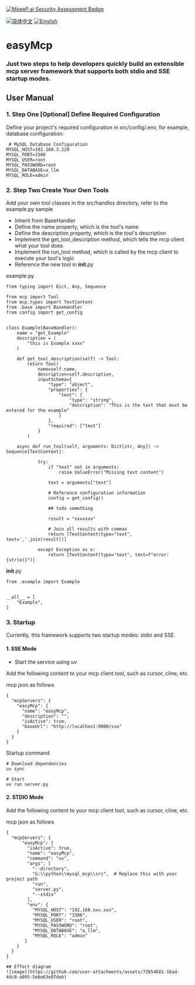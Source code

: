 [![MseeP.ai Security Assessment Badge](https://mseep.net/pr/wenb1n-dev-easymcp-badge.png)](https://mseep.ai/app/wenb1n-dev-easymcp)

[![简体中文](https://img.shields.io/badge/简体中文-点击查看-orange)](README-zh.md)
[![English](https://img.shields.io/badge/English-Click-yellow)](README.md)

# easyMcp
### Just two steps to help developers quickly build an extensible mcp server framework that supports both stdio and SSE startup modes.

## User Manual

### 1. Step One [Optional] Define Required Configuration
Define your project's required configuration in src/config/.env, for example, database configuration:
```aiignore
 # MySQL Database Configuration
MYSQL_HOST=192.168.3.229
MYSQL_PORT=3306
MYSQL_USER=root
MYSQL_PASSWORD=root
MYSQL_DATABASE=a_llm
MYSQL_ROLE=admin
```

### 2. Step Two Create Your Own Tools
Add your own tool classes in the src/handles directory, refer to the example.py sample

* Inherit from BaseHandler
* Define the name property, which is the tool's name
* Define the description property, which is the tool's description
* Implement the get_tool_description method, which tells the mcp client what your tool does
* Implement the run_tool method, which is called by the mcp client to execute your tool's logic
* Reference the new tool in __init__.py

example.py
```aiignore
from typing import Dict, Any, Sequence

from mcp import Tool
from mcp.types import TextContent
from .base import BaseHandler
from config import get_config


class Example(BaseHandler):
    name = "get_Example"
    description = (
        "this is Example xxxx"
    )

    def get_tool_description(self) -> Tool:
        return Tool(
            name=self.name,
            description=self.description,
            inputSchema={
                "type": "object",
                "properties": {
                    "text": {
                        "type": "string",
                        "description": "This is the text that must be entered for the example"
                    }
                },
                "required": ["text"]
            }
        )

    async def run_tool(self, arguments: Dict[str, Any]) -> Sequence[TextContent]:

            try:
                if "text" not in arguments:
                    raise ValueError("Missing text content")

                text = arguments["text"]

                # Reference configuration information
                config = get_config()

                ## todo something

                result = "xxxxxxx"

                # Join all results with commas
                return [TextContent(type="text", text=','.join(result))]

            except Exception as e:
                return [TextContent(type="text", text=f"error: {str(e)}")]

```

__init__.py 
```aiignore
from .example import Example


__all__ = [
    "Example",
]
```

### 3. Startup
Currently, this framework supports two startup modes: stdio and SSE.

#### 1. SSE Mode

- Start the service using uv

Add the following content to your mcp client tool, such as cursor, cline, etc.

mcp json as follows
```
{
  "mcpServers": {
    "easyMcp": {
      "name": "easyMcp",
      "description": "",
      "isActive": true,
      "baseUrl": "http://localhost:9000/sse"
    }
  }
}
```

Startup command
```
# Download dependencies
uv sync

# Start
uv run server.py
```

#### 2. STDIO Mode 

Add the following content to your mcp client tool, such as cursor, cline, etc.

mcp json as follows
```
{
  "mcpServers": {
      "easyMcp": {
        "isActive": true,
        "name": "easyMcp",
        "command": "uv",
        "args": [
          "--directory",
          "G:\\python\\mysql_mcp\\src",  # Replace this with your project path
          "run",
          "server.py",
          "--stdio"
        ],
        "env": {
          "MYSQL_HOST": "192.168.xxx.xxx",
          "MYSQL_PORT": "3306",
          "MYSQL_USER": "root",
          "MYSQL_PASSWORD": "root",
          "MYSQL_DATABASE": "a_llm",
          "MYSQL_ROLE": "admin"
       }
    }
  }
}    

## Effect diagram
![image](https://github.com/user-attachments/assets/72854681-16ad-4dc8-a095-5e6e63e07deb)

